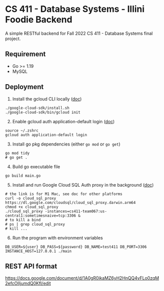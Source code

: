 # CS 411 - Database Systems - Illini Foodie Backend
A simple RESTful backend for Fall 2022 CS 411 - Database Systems final project.

## Requirement
- Go >= 1.19
- MySQL

## Deployment
1. Install the gcloud CLI locally ([doc](https://cloud.google.com/sdk/docs/install))
```shell
./google-cloud-sdk/install.sh
./google-cloud-sdk/bin/gcloud init
```
2. Enable gcloud auth application-default login ([doc](https://cloud.google.com/sdk/gcloud/reference/auth/application-default/login))
```shell
source ~/.zshrc
gcloud auth application-default login
```
3. Install go pkg dependencies (either `go mod` or `go get`)
```shell
go mod tidy
# go get .
```
4. Build go executable file
```shell
go build main.go
```
5. Install and run Google Cloud SQL Auth proxy in the background ([doc](https://cloud.google.com/sql/docs/mysql/sql-proxy))
```shell
# the link is for M1 Mac, see doc for other platforms
curl -o cloud_sql_proxy https://dl.google.com/cloudsql/cloud_sql_proxy.darwin.arm64
chmod +x cloud_sql_proxy
./cloud_sql_proxy -instances=cs411-team067:us-central1:sometimesnaive=tcp:3306 &
# to kill a bind
# ps | grep cloud_sql_proxy
# kill ...
```
6. Run the program with environment variables
```shell
DB_USER=${user} DB_PASS=${password} DB_NAME=test411 DB_PORT=3306 INSTANCE_HOST=127.0.0.1 ./main
```
## REST API format
https://docs.google.com/document/d/1A0gR0ikaMZ6yH2HnQQ4vFLo0zqM2efcOIIjumdQ0KfI/edit
